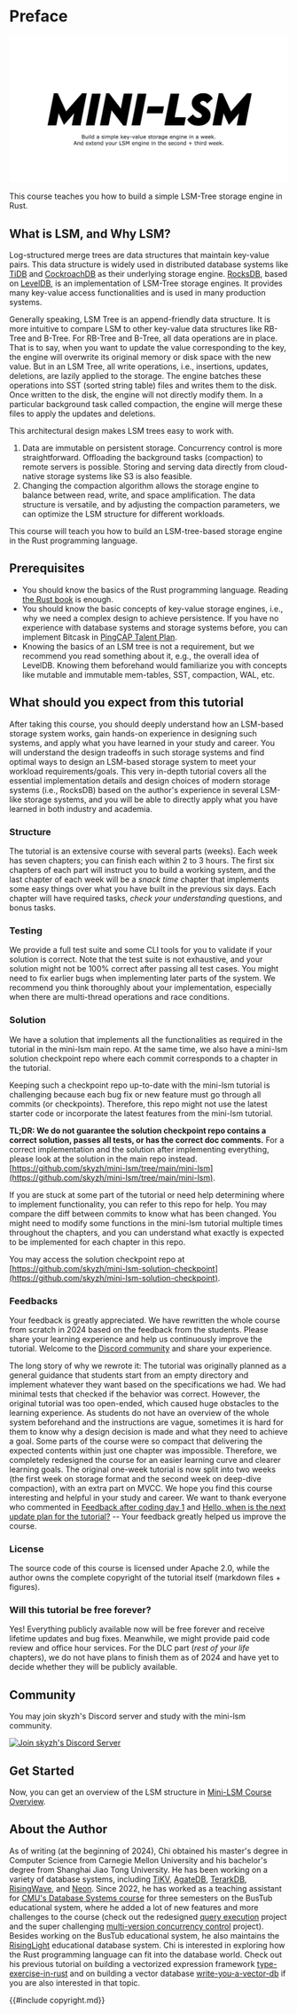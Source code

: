 # Preface

![Banner](./mini-lsm-logo.png)

This course teaches you how to build a simple LSM-Tree storage engine in Rust.

## What is LSM, and Why LSM?

Log-structured merge trees are data structures that maintain key-value pairs. This data structure is widely used in
distributed database systems like [TiDB](https://www.pingcap.com) and [CockroachDB](https://www.cockroachlabs.com) as
their underlying storage engine. [RocksDB](http://rocksdb.org), based on [LevelDB](https://github.com/google/leveldb),
is an implementation of LSM-Tree storage engines. It provides many key-value access functionalities and is
used in many production systems.

Generally speaking, LSM Tree is an append-friendly data structure. It is more intuitive to compare LSM to other
key-value data structures like RB-Tree and B-Tree. For RB-Tree and B-Tree, all data operations are in place. That is to
say, when you want to update the value corresponding to the key, the engine will overwrite its original memory or disk
space with the new value. But in an LSM Tree, all write operations, i.e., insertions, updates, deletions, are lazily applied to the storage.
The engine batches these operations into SST (sorted string table) files and writes them to the disk. Once written to the
disk, the engine will not directly modify them. In a particular background task called compaction, the engine will merge these files to apply the updates and deletions.

This architectural design makes LSM trees easy to work with.

1. Data are immutable on persistent storage. Concurrency control is more straightforward. Offloading the background tasks (compaction) to remote servers is possible. Storing and serving data directly from cloud-native storage systems like S3 is also feasible.
2. Changing the compaction algorithm allows the storage engine to balance between read, write, and space amplification. The data structure is versatile, and by adjusting the compaction parameters, we can optimize the LSM structure for different workloads.

This course will teach you how to build an LSM-tree-based storage engine in the Rust programming language.

## Prerequisites

* You should know the basics of the Rust programming language. Reading [the Rust book](https://doc.rust-lang.org/book/) is enough.
* You should know the basic concepts of key-value storage engines, i.e., why we need a complex design to achieve persistence. If you have no experience with database systems and storage systems before, you can implement Bitcask in [PingCAP Talent Plan](https://github.com/pingcap/talent-plan/tree/master/courses/rust/projects/project-2).
* Knowing the basics of an LSM tree is not a requirement, but we recommend you read something about it, e.g., the overall idea of LevelDB. Knowing them beforehand would familiarize you with concepts like mutable and immutable mem-tables, SST, compaction, WAL, etc.

## What should you expect from this tutorial

After taking this course, you should deeply understand how an LSM-based storage system works, gain hands-on experience in designing such systems, and apply what you have learned in your study and career. You will understand the design tradeoffs in such storage systems and find optimal ways to design an LSM-based storage system to meet your workload requirements/goals. This very in-depth tutorial covers all the essential implementation details and design choices of modern storage systems (i.e., RocksDB) based on the author's experience in several LSM-like storage systems, and you will be able to directly apply what you have learned in both industry and academia.

### Structure

The tutorial is an extensive course with several parts (weeks). Each week has seven chapters; you can finish each within 2 to 3 hours. The first six chapters of each part will instruct you to build a working system, and the last chapter of each week will be a *snack time* chapter that implements some easy things over what you have built in the previous six days. Each chapter will have required tasks, *check your understanding* questions, and bonus tasks.

### Testing

We provide a full test suite and some CLI tools for you to validate if your solution is correct. Note that the test suite is not exhaustive, and your solution might not be 100% correct after passing all test cases. You might need to fix earlier bugs when implementing later parts of the system. We recommend you think thoroughly about your implementation, especially when there are multi-thread operations and race conditions.

### Solution

We have a solution that implements all the functionalities as required in the tutorial in the mini-lsm main repo. At the same time, we also have a mini-lsm solution checkpoint repo where each commit corresponds to a chapter in the tutorial. 

Keeping such a checkpoint repo up-to-date with the mini-lsm tutorial is challenging because each bug fix or new feature must go through all commits (or checkpoints). Therefore, this repo might not use the latest starter code or incorporate the latest features from the mini-lsm tutorial.

**TL;DR: We do not guarantee the solution checkpoint repo contains a correct solution, passes all tests, or has the correct doc comments.** For a correct implementation and the solution after implementing everything, please look at the solution in the main repo instead. [https://github.com/skyzh/mini-lsm/tree/main/mini-lsm](https://github.com/skyzh/mini-lsm/tree/main/mini-lsm).

If you are stuck at some part of the tutorial or need help determining where to implement functionality, you can refer to this repo for help. You may compare the diff between commits to know what has been changed. You might need to modify some functions in the mini-lsm tutorial multiple times throughout the chapters, and you can understand what exactly is expected to be implemented for each chapter in this repo.

You may access the solution checkpoint repo at [https://github.com/skyzh/mini-lsm-solution-checkpoint](https://github.com/skyzh/mini-lsm-solution-checkpoint).

### Feedbacks

Your feedback is greatly appreciated. We have rewritten the whole course from scratch in 2024 based on the feedback from the students. Please share your learning experience and help us continuously improve the tutorial. Welcome to the [Discord community](https://skyzh.dev/join/discord) and share your experience.

The long story of why we rewrote it: The tutorial was originally planned as a general guidance that students start from an empty directory and implement whatever they want based on the specifications we had. We had minimal tests that checked if the behavior was correct. However, the original tutorial was too open-ended, which caused huge obstacles to the learning experience. As students do not have an overview of the whole system beforehand and the instructions are vague, sometimes it is hard for them to know why a design decision is made and what they need to achieve a goal. Some parts of the course were so compact that delivering the expected contents within just one chapter was impossible. Therefore, we completely redesigned the course for an easier learning curve and clearer learning goals. The original one-week tutorial is now split into two weeks (the first week on storage format and the second week on deep-dive compaction), with an extra part on MVCC. We hope you find this course interesting and helpful in your study and career. We want to thank everyone who commented in [Feedback after coding day 1](https://github.com/skyzh/mini-lsm/issues/11) and [Hello, when is the next update plan for the tutorial?](https://github.com/skyzh/mini-lsm/issues/7) -- Your feedback greatly helped us improve the course.

### License

The source code of this course is licensed under Apache 2.0, while the author owns the complete copyright of the tutorial itself (markdown files + figures).

### Will this tutorial be free forever?

Yes! Everything publicly available now will be free forever and receive lifetime updates and bug fixes. Meanwhile, we might provide paid code review and office hour services. For the DLC part (*rest of your life* chapters), we do not have plans to finish them as of 2024 and have yet to decide whether they will be publicly available.

## Community

You may join skyzh's Discord server and study with the mini-lsm community.

[![Join skyzh's Discord Server](https://dcbadge.vercel.app/api/server/ZgXzxpua3H)](https://skyzh.dev/join/discord)

## Get Started

Now, you can get an overview of the LSM structure in [Mini-LSM Course Overview](./00-overview.md).

## About the Author

As of writing (at the beginning of 2024), Chi obtained his master's degree in Computer Science from Carnegie Mellon University and his bachelor's degree from Shanghai Jiao Tong University. He has been working on a variety of database systems, including [TiKV][db1], [AgateDB][db2], [TerarkDB][db3], [RisingWave][db4], and [Neon][db5]. Since 2022, he has worked as a teaching assistant for [CMU's Database Systems course](https://15445.courses.cs.cmu) for three semesters on the BusTub educational system, where he added a lot of new features and more challenges to the course (check out the redesigned [query execution](https://15445.courses.cs.cmu.edu/fall2022/project3/) project and the super challenging [multi-version concurrency control](https://15445.courses.cs.cmu.edu/fall2023/project4/) project). Besides working on the BusTub educational system, he also maintains the [RisingLight](https://github.com/risinglightdb/risinglight) educational database system. Chi is interested in exploring how the Rust programming language can fit into the database world. Check out his previous tutorial on building a vectorized expression framework [type-exercise-in-rust](https://github.com/skyzh/type-exercise-in-rust) and on building a vector database [write-you-a-vector-db](https://github.com/skyzh/write-you-a-vector-db) if you are also interested in that topic.

[db1]: https://github.com/tikv/tikv
[db2]: https://github.com/tikv/agatedb
[db3]: https://github.com/bytedance/terarkdb
[db4]: https://github.com/risingwavelabs/risingwave
[db5]: https://github.com/neondatabase/neon

{{#include copyright.md}}
